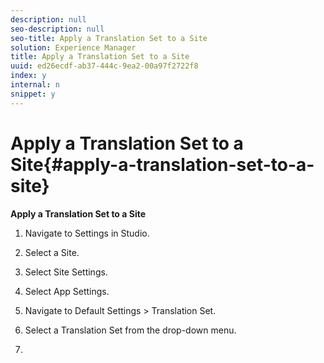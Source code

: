 ```yaml
---
description: null
seo-description: null
seo-title: Apply a Translation Set to a Site
solution: Experience Manager
title: Apply a Translation Set to a Site
uuid: ed26ecdf-ab37-444c-9ea2-00a97f2722f8
index: y
internal: n
snippet: y
---
```


# Apply a Translation Set to a Site{#apply-a-translation-set-to-a-site}

**Apply a Translation Set to a Site**

1. Navigate to Settings in Studio.
1. Select a Site.
1. Select Site Settings.
1. Select App Settings.
1. Navigate to Default Settings > Translation Set.
1. Select a Translation Set from the drop-down menu.

1.

